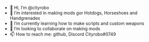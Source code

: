 - 👋 Hi, I’m @cityrobo
- 👀 I’m interested in making mods gor Hotdogs, Horseshoes and Handgrenades 
- 🌱 I’m currently learning how to make scripts and custom weapons
- 💞️ I’m looking to collaborate on making mods
- 📫 How to reach me: github, Discord Cityrobo#0749

<!---
cityrobo/cityrobo is a ✨ special ✨ repository because its `README.md` (this file) appears on your GitHub profile.
You can click the Preview link to take a look at your changes.
--->
